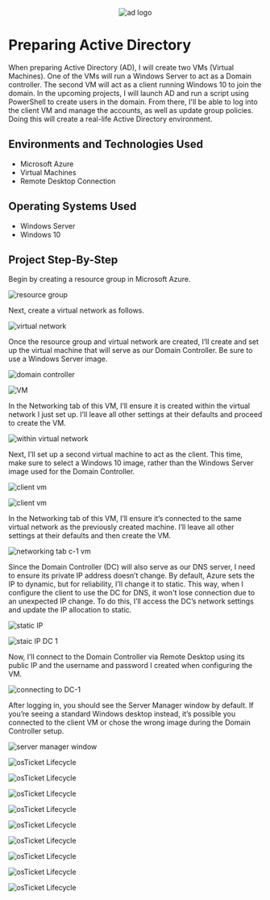 <p align="center">
<img src="https://i.imgur.com/p81C8rU.jpeg" alt="ad logo"/>
</p>

<h1>Preparing Active Directory</h1>
<p>When preparing Active Directory (AD), I will create two VMs (Virtual Machines). One of the VMs will run a Windows Server to act as a Domain controller. The second VM will act as a client running Windows 10 to join the domain. In the upcoming projects, I will launch AD and run a script using PowerShell to create users in the domain. From there, I'll be able to log into the client VM and manage the accounts, as well as update group policies. Doing this will create a real-life Active Directory environment.  </p>

<h2>Environments and Technologies Used</h2>

- Microsoft Azure
- Virtual Machines
- Remote Desktop Connection
<h2>Operating Systems Used</h2>

- Windows Server
- Windows 10
<h2>Project Step-By-Step</h2>

<p>
  <p>Begin by creating a resource group in Microsoft Azure.</p>
<img src="https://i.imgur.com/31n21R5.png" alt="resource group"/>
</p>
<p>
  <p>Next, create a virtual network as follows.</p> 
<img src="https://i.imgur.com/OxgNdLg.png" alt="virtual network"/>
</p>
<p>
  <p>Once the resource group and virtual network are created, I’ll create and set up the virtual machine that will serve as our Domain Controller. Be sure to use a Windows Server image.</p>
<img src="https://i.imgur.com/vgIk9aP.png"  alt="domain controller"/>
</p> 
<p>
  <p></p>
<img src="https://i.imgur.com/BXA1xet.png" alt="VM"/>
</p>
<p>
  <p>In the Networking tab of this VM, I’ll ensure it is created within the virtual network I just set up. I’ll leave all other settings at their defaults and proceed to create the VM.</p> 
<img src="https://i.imgur.com/LZlWvSA.png" alt="within virtual network"/>
</p>
<p>
  <p>Next, I’ll set up a second virtual machine to act as the client. This time, make sure to select a Windows 10 image, rather than the Windows Server image used for the Domain Controller.</p>
<img src="https://i.imgur.com/GSzaVR6.png"  alt="client vm"/>
</p>
<p>
  <p></p>
<img src="https://i.imgur.com/SyMRidQ.png" alt="client vm"/>
</p>
<p>
  <p>In the Networking tab of this VM, I’ll ensure it’s connected to the same virtual network as the previously created machine. I’ll leave all other settings at their defaults and then create the VM.</p> 
<img src="https://i.imgur.com/fTdmmcT.png" alt="networking tab c-1 vm"/>
</p>
<p>
  <p>Since the Domain Controller (DC) will also serve as our DNS server, I need to ensure its private IP address doesn’t change. By default, Azure sets the IP to dynamic, but for reliability, I’ll change it to static. This way, when I configure the client to use the DC for DNS, it won't lose connection due to an unexpected IP change. To do this, I’ll access the DC’s network settings and update the IP allocation to static.</p>
<img src="https://i.imgur.com/SSVc7zF.png"  alt="static IP"/>
</p>
<p>
  <p></p>
<img src="https://i.imgur.com/GGHe4YF.png" alt="staic IP DC 1"/>
</p>
<p>
  <p>Now, I’ll connect to the Domain Controller via Remote Desktop using its public IP and the username and password I created when configuring the VM.</p> 
<img src="https://i.imgur.com/lPmsseN.png" alt="connecting to DC-1"/>
</p>
<p>
  <p>After logging in, you should see the Server Manager window by default. If you’re seeing a standard Windows desktop instead, it’s possible you connected to the client VM or chose the wrong image during the Domain Controller setup.</p>
<img src="https://i.imgur.com/BdpMGF6.png"  alt="server manager window"/>
</p>
<p>
  <p></p>
<img src="" alt="osTicket Lifecycle"/>
</p>
<p>
  <p></p> 
<img src="" alt="osTicket Lifecycle"/>
</p>
<p>
  <p></p>
<img src=""  alt="osTicket Lifecycle"/>
</p>
<p>
  <p></p>
<img src="" alt="osTicket Lifecycle"/>
</p>
<p>
  <p></p> 
<img src="" alt="osTicket Lifecycle"/>
</p>
<p>
  <p></p>
<img src=""  alt="osTicket Lifecycle"/>
</p>
<p>
  <p></p>
<img src="" alt="osTicket Lifecycle"/>
</p>
<p>
  <p></p> 
<img src="" alt="osTicket Lifecycle"/>
</p>
<p>
  <p></p>
<img src=""  alt="osTicket Lifecycle"/>
</p>
